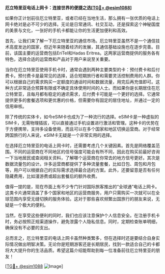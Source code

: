 **厄立特里亚电话上网卡：连接世界的便捷之选[[TG💪+ @esim1088](https://t.me/s/esim1088)]**

如果你正计划前往厄立特里亚，或者已经在当地生活，那么拥有一张优质的电话上网卡绝对是必不可少的选择。无论是日常通讯、社交互动，还是探索这个神秘国度的美景与文化，一张好的手机卡都能让你的生活更加便利和高效。

首先，让我们来了解一下厄立特里亚的通信市场。厄立特里亚虽然不是一个通信技术高度发达的国家，但近年来随着经济的发展，其通信基础设施也在逐步完善。目前，该国主要的运营商包括EriTel和Hadas Eritrea。这两家运营商提供的服务各有特色，选择合适的运营商和产品对于用户来说至关重要。

当你在厄立特里亚使用手机卡时，通常会遇到两种主要类型的卡：预付费卡和后付费卡。预付费卡是最常见的选择，适合短期旅行者和需要灵活控制费用的人群。你可以根据自己的需求购买一定额度的通话时间和数据流量，用完后再充值即可。这种方式非常适合预算有限或不确定具体使用时间的人士。而如果你是长期居住在厄立特里亚，且每月都有稳定的通讯需求，后付费卡可能是一个更好的选择。它通常提供更多的套餐选项和更优惠的价格，但需要你有固定的居住地址，并通过一定的信用审核。

除了传统的实体卡，如今eSIM卡也成为了一种流行的选择。eSIM卡是一种虚拟的SIM卡，无需物理插拔，可以直接通过手机设置进行激活和管理。这种卡的优势在于方便携带，支持多设备使用，而且可以在多个国家和地区切换运营商。对于经常跨国旅行的人来说，eSIM卡无疑是一个非常实用的选择。

在选择厄立特里亚的电话上网卡时，还需要考虑几个关键因素。首先是网络覆盖范围。不同的运营商在不同地区的信号强度可能会有所不同，因此在购买前最好咨询一下当地居民或查阅相关资料，了解哪个运营商在你常去的地方信号更好。其次是数据流量包的设计。许多运营商都提供了多种流量套餐，比如日包、周包和月包等，用户可以根据自己的实际需求选择最合适的方案。此外，还要留意是否有任何隐藏费用，比如漫游费或超出套餐后的额外收费。

值得一提的是，现在市面上有不少专门针对国际旅客推出的“全球通”电话上网卡。这类卡片通常涵盖了多个国家和地区的运营商服务，用户只需购买一次就可以在全球范围内享受无缝切换的服务体验。这对于那些喜欢频繁出国旅行的朋友来说，无疑是一个极大的便利。

当然，在享受这些便利的同时，我们也应该注意保护个人信息安全。在注册手机卡时，务必按照正规渠道操作，避免泄露个人隐私信息。同时，定期检查账单明细，确保没有不必要的支出。

总而言之，厄立特里亚的电话上网卡虽然种类繁多，但在选择时还是要结合自身实际情况做出明智决策。无论你是短期游客还是长期居民，找到一款适合自己的卡都将大大提升你的生活品质。希望这篇介绍能帮助到每一位准备前往厄立特里亚的朋友！

[[TG💪+ @esim1088](https://t.me/s/esim1088) ![Image](https://i.postimg.cc/4NQfJmqS/Snipaste-2025-05-13-00-14-12.png)]